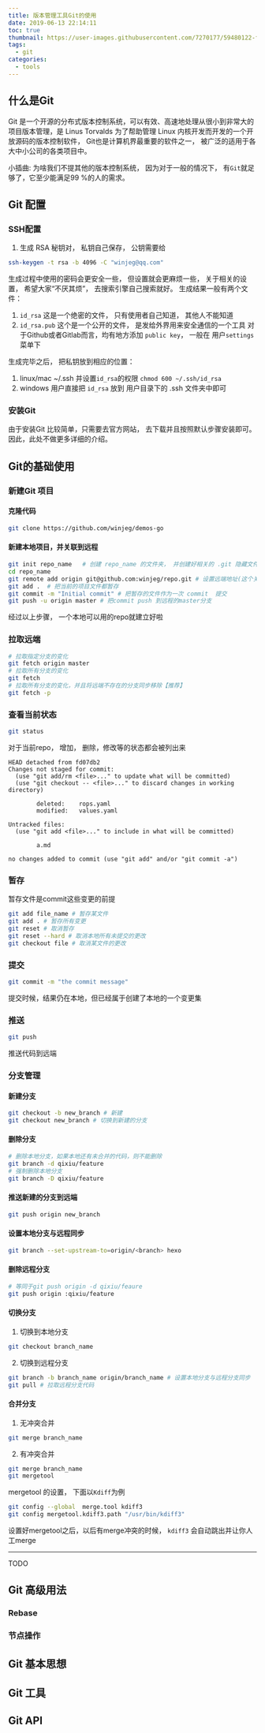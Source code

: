 ```yaml
---
title: 版本管理工具Git的使用
date: 2019-06-13 22:14:11
toc: true
thumbnail: https://user-images.githubusercontent.com/7270177/59480122-fb5ba480-8e91-11e9-9c26-7f8d6d97868a.png
tags:
  - git
categories:
  - tools
---
```


## 什么是Git
Git 是一个开源的分布式版本控制系统，可以有效、高速地处理从很小到非常大的项目版本管理，是 Linus Torvalds 为了帮助管理 Linux 内核开发而开发的一个开放源码的版本控制软件， Git也是计算机界最重要的软件之一， 被广泛的适用于各大中小公司的各类项目中。

小插曲: 为啥我们不提其他的版本控制系统， 因为对于一般的情况下， 有`Git`就足够了，它至少能满足99 %的人的需求。

## Git 配置
### SSH配置
1. 生成 RSA 秘钥对， 私钥自己保存， 公钥需要给
```bash
ssh-keygen -t rsa -b 4096 -C "winjeg@qq.com"
```
生成过程中使用的密码会更安全一些， 但设置就会更麻烦一些， 关于相关的设置， 希望大家“不厌其烦”， 去搜索引擎自己搜索就好。
生成结果一般有两个文件：
1. `id_rsa` 这是一个绝密的文件， 只有使用者自己知道， 其他人不能知道
2. `id_rsa.pub` 这个是一个公开的文件， 是发给外界用来安全通信的一个工具
对于Github或者Gitlab而言，均有地方添加 `public key`， 一般在 用户`settings` 菜单下

生成完毕之后， 把私钥放到相应的位置：
1. linux/mac  ~/.ssh  并设置`id_rsa`的权限 `chmod 600 ~/.ssh/id_rsa`
2. windows 用户直接把 `id_rsa` 放到 用户目录下的 .ssh 文件夹中即可

### 安装Git
由于安装Git 比较简单，只需要去官方网站， 去下载并且按照默认步骤安装即可。
因此，此处不做更多详细的介绍。

## Git的基础使用
### 新建Git 项目
####  克隆代码

```bash
git clone https://github.com/winjeg/demos-go
```

#### 新建本地项目，并关联到远程
```bash
git init repo_name   # 创建 repo_name 的文件夹， 并创建好相关的 .git 隐藏文件夹等
cd repo_name  
git remote add origin git@github.com:winjeg/repo.git # 设置远端地址(这个关系到推送的地址)
git add .  # 把当前的项目文件都暂存
git commit -m "Initial commit" # 把暂存的文件作为一次 commit  提交
git push -u origin master # 把commit push 到远程的master分支
```

经过以上步骤， 一个本地可以用的repo就建立好啦


### 拉取远端
```bash
# 拉取指定分支的变化
git fetch origin master 
# 拉取所有分支的变化
git fetch 
# 拉取所有分支的变化，并且将远端不存在的分支同步移除【推荐】
git fetch -p 
```

### 查看当前状态
```bash
git status
```
对于当前repo， 增加， 删除，修改等的状态都会被列出来
```
HEAD detached from fd07db2
Changes not staged for commit:
  (use "git add/rm <file>..." to update what will be committed)
  (use "git checkout -- <file>..." to discard changes in working directory)

        deleted:    rops.yaml
        modified:   values.yaml

Untracked files:
  (use "git add <file>..." to include in what will be committed)

        a.md

no changes added to commit (use "git add" and/or "git commit -a")
```

### 暂存
暂存文件是commit这些变更的前提
```bash
git add file_name # 暂存某文件
git add . # 暂存所有变更
git reset # 取消暂存
git reset --hard # 取消本地所有未提交的更改
git checkout file # 取消某文件的更改
```

### 提交
```bash
git commit -m "the commit message"
```
提交时候，结果仍在本地，但已经属于创建了本地的一个变更集
### 推送
```bash
git push
```
推送代码到远端

### 分支管理

#### 新建分支
```bash
git checkout -b new_branch # 新建
git checkout new_branch # 切换到新建的分支
```

#### 删除分支
```bash
# 删除本地分支，如果本地还有未合并的代码，则不能删除
git branch -d qixiu/feature
# 强制删除本地分支
git branch -D qixiu/feature 
```

#### 推送新建的分支到远端
```bash
git push origin new_branch
```
#### 设置本地分支与远程同步
```bash
git branch --set-upstream-to=origin/<branch> hexo
```
#### 删除远程分支
```bash
# 等同于git push origin -d qixiu/feaure
git push origin :qixiu/feature
```

#### 切换分支
1. 切换到本地分支
```bash
git checkout branch_name
```
2. 切换到远程分支
```bash
git branch -b branch_name origin/branch_name # 设置本地分支与远程分支同步
git pull # 拉取远程分支代码
```

#### 合并分支
1. 无冲突合并
```bash
git merge branch_name
```

2. 有冲突合并
```bash
git merge branch_name
git mergetool
```
mergetool 的设置， 下面以`Kdiff`为例
```bash
git config --global  merge.tool kdiff3
git config mergetool.kdiff3.path "/usr/bin/kdiff3"
```
设置好mergetool之后，以后有merge冲突的时候， `kdiff3` 会自动跳出并让你人工merge

---
TODO

## Git 高级用法

### Rebase

### 节点操作


## Git 基本思想


## Git 工具


## Git API
